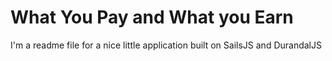 # What You Pay and What you Earn

I'm a readme file for a nice little application built on SailsJS and DurandalJS